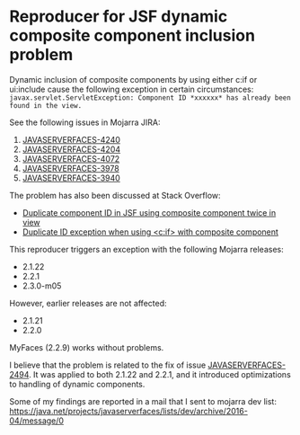 # Reproducer for JSF dynamic composite component inclusion problem

Dynamic inclusion of composite components by using either c:if or ui:include cause the following exception in
certain circumstances:
`javax.servlet.ServletException: Component ID *xxxxxx* has already been found in the view.`

See the following issues in Mojarra JIRA:

1. [JAVASERVERFACES-4240](https://java.net/jira/browse/JAVASERVERFACES-4240)
2. [JAVASERVERFACES-4204](https://java.net/jira/browse/JAVASERVERFACES-4204)
3. [JAVASERVERFACES-4072](https://java.net/jira/browse/JAVASERVERFACES-4072)
4. [JAVASERVERFACES-3978](https://java.net/jira/browse/JAVASERVERFACES-3978)
5. [JAVASERVERFACES-3940](https://java.net/jira/browse/JAVASERVERFACES-3940)

The problem has also been discussed at Stack Overflow:
* [Duplicate component ID in JSF using composite component twice in view](http://stackoverflow.com/questions/33258296/duplicate-component-id-in-jsf-using-composite-component-twice-in-vie)
* [Duplicate ID exception when using <c:if> with composite component](http://stackoverflow.com/questions/42863043/duplicate-id-exception-when-using-cif-with-composite-component)

This reproducer triggers an exception with the following Mojarra releases:

* 2.1.22
* 2.2.1
* 2.3.0-m05

However, earlier releases are not affected:

* 2.1.21
* 2.2.0

MyFaces (2.2.9) works without problems.

I believe that the problem is related to the fix of issue
[JAVASERVERFACES-2494](https://java.net/jira/browse/JAVASERVERFACES-2494).
It was applied to both 2.1.22 and 2.2.1, and it introduced optimizations to handling of dynamic components.

Some of my findings are reported in a mail that I sent to mojarra dev list: https://java.net/projects/javaserverfaces/lists/dev/archive/2016-04/message/0
